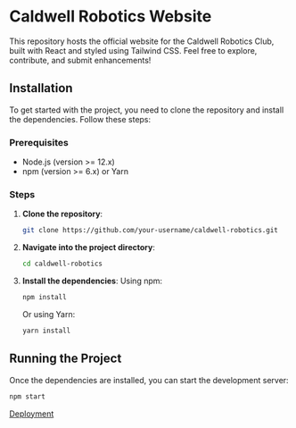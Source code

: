 # Caldwell Robotics Website

This repository hosts the official website for the Caldwell Robotics Club, built with React and styled using Tailwind CSS. Feel free to explore, contribute, and submit enhancements!

## Installation

To get started with the project, you need to clone the repository and install the dependencies. Follow these steps:

### Prerequisites
- Node.js (version >= 12.x)
- npm (version >= 6.x) or Yarn

### Steps

1. **Clone the repository**:
    ```bash
    git clone https://github.com/your-username/caldwell-robotics.git
    ```

2. **Navigate into the project directory**:
    ```bash
    cd caldwell-robotics
    ```

3. **Install the dependencies**:
    Using npm:
    ```bash
    npm install
    ```
    Or using Yarn:
    ```bash
    yarn install
    ```

## Running the Project

Once the dependencies are installed, you can start the development server:

```bash
npm start

```

[Deployment](https://caldwell-robotics.vercel.app/)
